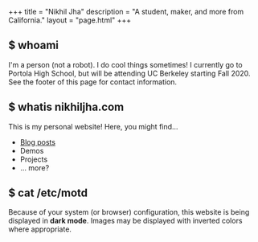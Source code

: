 +++
title = "Nikhil Jha"
description = "A student, maker, and more from California."
layout = "page.html"
+++

## <span class="accent-text">$</span> whoami

I'm a person (not a robot). I do cool things sometimes! I currently go to Portola High School, but
will be attending UC Berkeley starting Fall 2020. See the footer of this page for contact information.

## <span class="accent-text">$</span> whatis nikhiljha.com

This is my personal website! Here, you might find...

- [Blog posts](/posts)
- Demos
- Projects
- ... more?

<div class="dark_notifier">
<h2> <span class="accent-text">$</span> cat /etc/motd</h2>
<p>Because of your system (or browser) configuration, this website is being displayed in <b>dark mode</b>. Images may be displayed with inverted colors where appropriate.</p>
</div>
